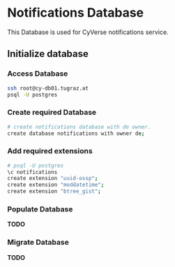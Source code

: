 # Notifications Database

This Database is used for CyVerse notifications service.

## Initialize database

### Access Database

```bash
ssh root@cy-db01.tugraz.at
psql -U postgres
```

### Create required Database

```bash
# create notifications database with de owner.
create database notifications with owner de;
```

### Add required extensions

```bash
# psql -U postgres
\c notifications 
create extension "uuid-ossp";
create extension "moddatetime";
create extension "btree_gist";
```

### Populate Database

**TODO**

### Migrate Database

**TODO**


